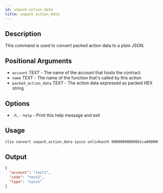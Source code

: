```yaml
---
id: unpack-action-data
title: unpack_action_data
---
```



## Description

This command is used to convert packed action data to a plain JSON.

## Positional Arguments

- `account` _TEXT_ - The name of the account that hosts the contract
- `name` _TEXT_ - The name of the function that's called by this action
- `packed_action_data` _TEXT_ - The action data expressed as packed HEX string

## Options

- `-h,--help` - Print this help message and exit

## Usage

```sh
clio convert unpack_action_data sysio unlinkauth 000000008090b1ca000000000091b1ca0000000000eab0c7
```

## Output

```json
{
  "account": "test1",
  "code": "test2",
  "type": "sysio"
}
```
